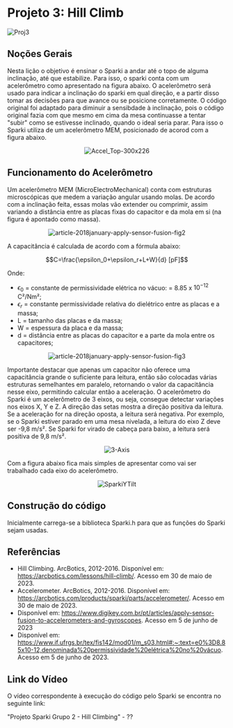 # Projeto 3: Hill Climb

 ![Proj3](https://github.com/lara-unb/Fundamentos_Robotica_Grupo_2_Sparki/assets/130604394/111db638-4216-4f96-838c-e4674699fcdd) 
 
## Noções Gerais

Nesta lição o objetivo é ensinar o Sparki a andar até o topo de alguma inclinação, até que estabilize. Para isso, o sparki conta com um acelerômetro como apresentado na figura abaixo. O acelerõmetro será usado para indicar a inclinação do sparki em qual direção, e a partir disso tomar as decisões para que avance ou se posicione corretamente. O código original foi adaptado para diminuir a sensibdade à inclinação, pois o código original fazia com que mesmo em cima da mesa continuasse a tentar "subir" como se estivesse inclinado, quando o ideal seria parar. Para isso o Sparki utiliza de um acelerômetro MEM, posicionado de acorod com a figura abaixo.

<div align="center">

![Accel_Top-300x226](https://github.com/lara-unb/Fundamentos_Robotica_Grupo_2_Sparki/assets/130604394/8c5abafe-be54-4736-889e-190b07ed3488)

</div>

## Funcionamento do Acelerômetro

Um acelerômetro MEM (MicroElectroMechanical) conta com estruturas microscópicas que medem a variação angular usando molas. De acordo com a inclinação feita, essas molas vão extender ou comprimir, assim variando a distância entre as placas fixas do capacitor e da mola em si (na figura é apontado como massa).

<div align="center">

![article-2018january-apply-sensor-fusion-fig2](https://github.com/lara-unb/Fundamentos_Robotica_Grupo_2_Sparki/assets/130604394/b000649c-50cd-4adf-b16b-ad5dc37aae71)

</div>


A capacitância é calculada de acordo com a fórmula abaixo:

$$C=\frac{\epsilon_0+\epsilon_r+L+W}{d} [pF]$$

Onde:

- $\epsilon_0$ = constante de permissividade elétrica no vácuo: = 8.85 x $10^{-12}$ C²/Nm²;
- $\epsilon_r$ = constante permissividade relativa do dielétrico entre as placas e a massa;
- L = tamanho das placas e da massa;
- W = espessura da placa e da massa;
- d = distância entre as placas do capacitor e a parte da mola entre os capacitores;

<div align="center">

![article-2018january-apply-sensor-fusion-fig3](https://github.com/lara-unb/Fundamentos_Robotica_Grupo_2_Sparki/assets/130604394/00ffba56-1f55-477e-8110-c607fffeea8e)

</div>

Importante destacar que apenas um capacitor não oferece uma capacitância grande o suficiente para leitura, então são colocadas várias estruturas semelhantes em paralelo, retornando o valor da capacitância nesse eixo, permitindo calcular então a aceleração. O acelerômetro do Sparki é um acelerômetro de 3 eixos, ou seja, consegue detectar variações nos eixos X, Y e Z. A direção das setas mostra a direção positiva da leitura. Se a aceleração for na direção oposta, a leitura será negativa. Por exemplo, se o Sparki estiver parado em uma mesa nivelada, a leitura do eixo Z deve ser -9,8 m/s². Se Sparki for virado de cabeça para baixo, a leitura será positiva de 9,8 m/s².

<div align="center">
  
  ![3-Axis](https://github.com/lara-unb/Fundamentos_Robotica_Grupo_2_Sparki/assets/130604394/83a269f8-cd2d-4eb8-9af3-fcd3a748ad34)

</div>

Com a figura abaixo fica mais simples de apresentar como vai ser trabalhado cada eixo do acelerômetro.

<div align="center">

![SparkiYTilt](https://github.com/lara-unb/Fundamentos_Robotica_Grupo_2_Sparki/assets/130604394/566819ef-e728-46fb-8427-e9c7f3deb0bb)

</div>

## Construção do código

Inicialmente carrega-se a biblioteca Sparki.h para que as funções do Sparki sejam usadas. 

## Referências

- Hill Climbing. ArcBotics, 2012-2016. Disponível em: https://arcbotics.com/lessons/hill-climb/. Acesso em 30 de maio de 2023.
- Accelerometer. ArcBotics, 2012-2016. Disponível em: https://arcbotics.com/products/sparki/parts/accelerometer/. Acesso em 30 de maio de 2023.
- Disponível em: https://www.digikey.com.br/pt/articles/apply-sensor-fusion-to-accelerometers-and-gyroscopes. Acesso em 5 de junho de 2023
- Disponível em: https://www.if.ufrgs.br/tex/fis142/mod01/m_s03.html#:~:text=e0%3D8.85x10-12,denominada%20permissividade%20elétrica%20no%20vácuo. Acesso em 5 de junho de 2023.

## Link do Vídeo

O vídeo correspondente à execução do código pelo Sparki se encontra no seguinte link:

"Projeto Sparki Grupo 2 - Hill Climbing" - ??

